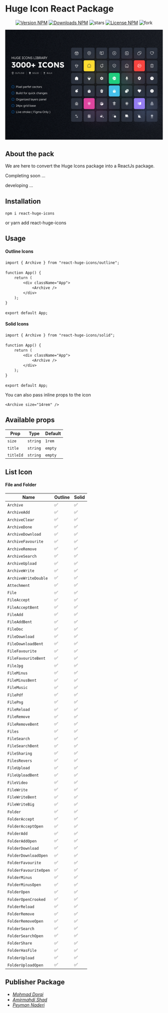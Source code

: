 
# Huge Icon React Package

<div align="center">

[![Version NPM](https://img.shields.io/npm/v/react-huge-icons?label=version&color=blue&style=flat)](https://www.npmjs.com/package/react-huge-icons)
[![Downloads NPM](https://img.shields.io/npm/dw/react-huge-icons?label=downloads&nbsp;npm)](https://www.npmjs.com/package/react-huge-icons)
![stars](https://img.shields.io/github/stars/zero-icons/huge-icons?color=gold&style=flat)
[![License NPM](https://img.shields.io/npm/l/react-huge-icons?color=green&style=flat)](https://www.npmjs.com/package/react-huge-icons)
![fork](https://img.shields.io/github/forks/zero-icons/huge-icons?color=purple&style=flat)

![](cover.jpg)


</div>

## About the pack

We are here to convert the Huge Icons package into a ReactJs package.

Completing soon ...

developing ...

## Installation

    npm i react-huge-icons
or
    yarn add react-huge-icons
    
## Usage

#### Outline Icons

```JSX
import { Archive } from "react-huge-icons/outline";

function App() {
	return (
		<div className="App">
			<Archive />
		</div>
	);
}

export default App;
```
#### Solid Icons

```JSX
import { Archive } from "react-huge-icons/solid";

function App() {
	return (
		<div className="App">
			<Archive />
		</div>
	);
}

export default App;
```

You can also pass inline props to the icon

```JSX
<Archive size="14rem" />
```
## Available props

|Prop                    |Type                           | Default                 |
|------------------------|-------------------------------|-------------------------|
|`size`                  |`string`                       |`1rem`                   |
|`title`                 |`string`                       |`empty`                  |
|`titleId`               |`string`                       |`empty`                  |

## List Icon

#### File and Folder

|Name                                |Outline |Solid   |
|------------------------------------|--------|--------|
|`Archive`                           |✅      |✅     |
|`ArchiveAdd`                        |✅      |✅     |
|`ArchiveClear`                      |✅      |✅     |
|`ArchiveDone`                       |✅      |✅     |
|`ArchiveDownload`                   |✅      |✅     |
|`ArchiveFavourite`                  |✅      |✅     |
|`ArchiveRemove`                     |✅      |✅     |
|`ArchiveSearch`                     |✅      |✅     |
|`ArchiveUpload`                     |✅      |✅     |
|`ArchiveWrite`                      |✅      |✅     |
|`ArchiveWriteDouble`                |✅      |✅     |
|`Attechment`                        |✅      |✅     |
|`File`                              |✅      |✅     |
|`FileAccept`                        |✅      |✅     |
|`FileAcceptBent`                    |✅      |✅     |
|`FileAdd`                           |✅      |✅     |
|`FileAddBent`                       |✅      |✅     |
|`FileDoc`                           |✅      |✅     |
|`FileDownload`                      |✅      |✅     |
|`FileDownloadBent`                  |✅      |✅     |
|`FileFavourite`                     |✅      |✅     |
|`FileFavouriteBent`                 |✅      |✅     |
|`FileJpg`                           |✅      |✅     |
|`FileMinus`                         |✅      |✅     |
|`FileMinusBent`                     |✅      |✅     |
|`FileMusic`                         |✅      |✅     |
|`FilePdf`                           |✅      |✅     |
|`FilePng`                           |✅      |✅     |
|`FileReload`                        |✅      |✅     |
|`FileRemove`                        |✅      |✅     |
|`FileRemoveBent`                    |✅      |✅     |
|`Files`                             |✅      |✅     |
|`FileSearch`                        |✅      |✅     |
|`FileSearchBent`                    |✅      |✅     |
|`FileSharing`                       |✅      |✅     |
|`FilesRevers`                       |✅      |✅     |
|`FileUpload`                        |✅      |✅     |
|`FileUploadBent`                    |✅      |✅     |
|`FileVideo`                         |✅      |✅     |
|`FileWrite`                         |✅      |✅     |
|`FileWriteBent`                     |✅      |✅     |
|`FileWriteBig`                      |✅      |✅     |
|`Folder`                            |✅      |✅     |
|`FolderAccept`                      |✅      |✅     |
|`FolderAcceptOpen`                  |✅      |✅     |
|`FolderAdd`                         |✅      |✅     |
|`FolderAddOpen`                     |✅      |✅     |
|`FolderDownload`                    |✅      |✅     |
|`FolderDownloadOpen`                |✅      |✅     |
|`FolderFavourite`                   |✅      |✅     |
|`FolderFavouriteOpen`               |✅      |✅     |
|`FolderMinus`                       |✅      |✅     |
|`FolderMinusOpen`                   |✅      |✅     |
|`FolderOpen`                        |✅      |✅     |
|`FolderOpenCrooked`                 |✅      |✅     |
|`FolderReload`                      |✅      |✅     |
|`FolderRemove`                      |✅      |✅     |
|`FolderRemoveOpen`                  |✅      |✅     |
|`FolderSearch`                      |✅      |✅     |
|`FolderSearchOpen`                  |✅      |✅     |
|`FolderShare`                       |✅      |✅     |
|`FolderHasFile`                     |✅      |✅     |
|`FolderUpload`                      |✅      |✅     |
|`FolderUploadOpen`                  |✅      |✅     |

## Publisher Package

- *[Mohmad Dorqi](https://github.com/mohmad-dorqi)*
- *[Amirmahdi Shad](https://github.com/AmirMahdi-Shad)*
- *[Peyman Naderi](https://github.com/peymanath)*
